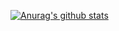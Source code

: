 [![Anurag's github stats](https://github-readme-stats.vercel.app/api?username=luohua13)](https://github.com/luohua13/luohua13)
